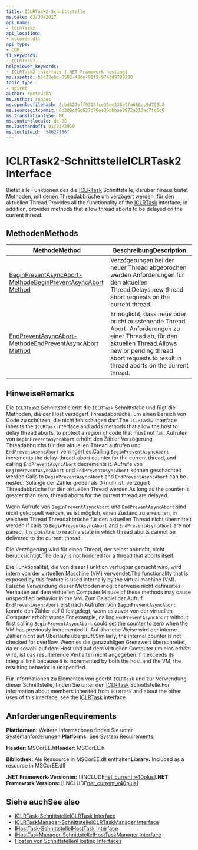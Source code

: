 ```yaml
---
title: ICLRTask2-Schnittstelle
ms.date: 03/30/2017
api_name:
- ICLRTask2
api_location:
- mscoree.dll
api_type:
- COM
f1_keywords:
- ICLRTask2
helpviewer_keywords:
- ICLRTask2 interface [.NET Framework hosting]
ms.assetid: b5a22ebc-0582-49de-91f9-97a3d9789290
topic_type:
- apiref
author: rpetrusha
ms.author: ronpet
ms.openlocfilehash: 8cbd627eff9318fce38ec238e5fa686cc9d759b8
ms.sourcegitcommit: 6b308cf6d627d78ee36dbbae8972a310ac7fd6c8
ms.translationtype: MT
ms.contentlocale: de-DE
ms.lasthandoff: 01/23/2019
ms.locfileid: "54627186"
---
```

# <a name="iclrtask2-interface"></a><span data-ttu-id="79e27-102">ICLRTask2-Schnittstelle</span><span class="sxs-lookup"><span data-stu-id="79e27-102">ICLRTask2 Interface</span></span>
<span data-ttu-id="79e27-103">Bietet alle Funktionen des die [ICLRTask](../../../../docs/framework/unmanaged-api/hosting/iclrtask-interface.md) Schnittstelle; darüber hinaus bietet Methoden, mit denen Threadabbrüche um verzögert werden, für den aktuellen Thread.</span><span class="sxs-lookup"><span data-stu-id="79e27-103">Provides all the functionality of the [ICLRTask](../../../../docs/framework/unmanaged-api/hosting/iclrtask-interface.md) interface; in addition, provides methods that allow thread aborts to be delayed on the current thread.</span></span>  
  
## <a name="methods"></a><span data-ttu-id="79e27-104">Methoden</span><span class="sxs-lookup"><span data-stu-id="79e27-104">Methods</span></span>  
  
|<span data-ttu-id="79e27-105">Methode</span><span class="sxs-lookup"><span data-stu-id="79e27-105">Method</span></span>|<span data-ttu-id="79e27-106">Beschreibung</span><span class="sxs-lookup"><span data-stu-id="79e27-106">Description</span></span>|  
|------------|-----------------|  
|[<span data-ttu-id="79e27-107">BeginPreventAsyncAbort-Methode</span><span class="sxs-lookup"><span data-stu-id="79e27-107">BeginPreventAsyncAbort Method</span></span>](../../../../docs/framework/unmanaged-api/hosting/iclrtask2-beginpreventasyncabort-method.md)|<span data-ttu-id="79e27-108">Verzögerungen bei der neuer Thread abgebrochen werden Anforderungen für den aktuellen Thread.</span><span class="sxs-lookup"><span data-stu-id="79e27-108">Delays new thread abort requests on the current thread.</span></span>|  
|[<span data-ttu-id="79e27-109">EndPreventAsyncAbort-Methode</span><span class="sxs-lookup"><span data-stu-id="79e27-109">EndPreventAsyncAbort Method</span></span>](../../../../docs/framework/unmanaged-api/hosting/iclrtask2-endpreventasyncabort-method.md)|<span data-ttu-id="79e27-110">Ermöglicht, dass neue oder bricht ausstehende Thread Abort-Anforderungen zu einer Thread ab, für den aktuellen Thread.</span><span class="sxs-lookup"><span data-stu-id="79e27-110">Allows new or pending thread abort requests to result in thread aborts on the current thread.</span></span>|  
  
## <a name="remarks"></a><span data-ttu-id="79e27-111">Hinweise</span><span class="sxs-lookup"><span data-stu-id="79e27-111">Remarks</span></span>  
 <span data-ttu-id="79e27-112">Die `ICLRTask2` Schnittstelle erbt die `ICLRTask` Schnittstelle und fügt die Methoden, die der Host verzögert Threadabbrüche, um einen Bereich von Code zu schützen, die nicht fehlschlagen darf.</span><span class="sxs-lookup"><span data-stu-id="79e27-112">The `ICLRTask2` interface inherits the `ICLRTask` interface and adds methods that allow the host to delay thread aborts, to protect a region of code that must not fail.</span></span> <span data-ttu-id="79e27-113">Aufrufen von `BeginPreventAsyncAbort` erhöht den Zähler Verzögerung Threadabbruchs für den aktuellen Thread aufrufen und `EndPreventAsyncAbort` verringert es.</span><span class="sxs-lookup"><span data-stu-id="79e27-113">Calling `BeginPreventAsyncAbort` increments the delay-thread-abort counter for the current thread, and calling `EndPreventAsyncAbort` decrements it.</span></span> <span data-ttu-id="79e27-114">Aufrufe von `BeginPreventAsyncAbort` und `EndPreventAsyncAbort` können geschachtelt werden.</span><span class="sxs-lookup"><span data-stu-id="79e27-114">Calls to `BeginPreventAsyncAbort` and `EndPreventAsyncAbort` can be nested.</span></span> <span data-ttu-id="79e27-115">Solange der Zähler größer als 0 (null) ist, verzögert Threadabbrüche für den aktuellen Thread werden.</span><span class="sxs-lookup"><span data-stu-id="79e27-115">As long as the counter is greater than zero, thread aborts for the current thread are delayed.</span></span>  
  
 <span data-ttu-id="79e27-116">Wenn Aufrufe von `BeginPreventAsyncAbort` und `EndPreventAsyncAbort` sind nicht gekoppelt werden, es ist möglich, einen Zustand zu erreichen, in welchem Thread Threadabbrüche für den aktuellen Thread nicht übermittelt werden.</span><span class="sxs-lookup"><span data-stu-id="79e27-116">If calls to `BeginPreventAsyncAbort` and `EndPreventAsyncAbort` are not paired, it is possible to reach a state in which thread aborts cannot be delivered to the current thread.</span></span>  
  
 <span data-ttu-id="79e27-117">Die Verzögerung wird für einen Thread, der selbst abbricht, nicht berücksichtigt.</span><span class="sxs-lookup"><span data-stu-id="79e27-117">The delay is not honored for a thread that aborts itself.</span></span>  
  
 <span data-ttu-id="79e27-118">Die Funktionalität, die von dieser Funktion verfügbar gemacht wird, wird intern von der virtuellen Maschine (VM) verwendet.</span><span class="sxs-lookup"><span data-stu-id="79e27-118">The functionality that is exposed by this feature is used internally by the virtual machine (VM).</span></span> <span data-ttu-id="79e27-119">Falsche Verwendung dieser Methoden möglicherweise nicht definiertes Verhalten auf dem virtuellen Computer.</span><span class="sxs-lookup"><span data-stu-id="79e27-119">Misuse of these methods may cause unspecified behavior in the VM.</span></span> <span data-ttu-id="79e27-120">Zum Beispiel der Aufruf `EndPreventAsyncAbort` erst nach Aufrufen von `BeginPreventAsyncAbort` konnte den Zähler auf 0 festgelegt, wenn es zuvor von der virtuellen Computer erhöht wurde.</span><span class="sxs-lookup"><span data-stu-id="79e27-120">For example, calling `EndPreventAsyncAbort` without first calling `BeginPreventAsyncAbort` could set the counter to zero when the VM has previously incremented it.</span></span> <span data-ttu-id="79e27-121">Auf ähnliche Weise wird der interne Zähler nicht auf Überläufe überprüft.</span><span class="sxs-lookup"><span data-stu-id="79e27-121">Similarly, the internal counter is not checked for overflow.</span></span> <span data-ttu-id="79e27-122">Wenn es die ganzzahligen Grenzwert überschreitet, da er sowohl auf dem Host und auf dem virtuellen Computer um eins erhöht wird, ist das resultierende Verhalten nicht angegeben.</span><span class="sxs-lookup"><span data-stu-id="79e27-122">If it exceeds its integral limit because it is incremented by both the host and the VM, the resulting behavior is unspecified.</span></span>  
  
 <span data-ttu-id="79e27-123">Für Informationen zu Elementen von geerbt `ICLRTask` und zur Verwendung dieser Schnittstelle, finden Sie unter den [ICLRTask](../../../../docs/framework/unmanaged-api/hosting/iclrtask-interface.md) Schnittstelle.</span><span class="sxs-lookup"><span data-stu-id="79e27-123">For information about members inherited from `ICLRTask` and about the other uses of this interface, see the [ICLRTask](../../../../docs/framework/unmanaged-api/hosting/iclrtask-interface.md) interface.</span></span>  
  
## <a name="requirements"></a><span data-ttu-id="79e27-124">Anforderungen</span><span class="sxs-lookup"><span data-stu-id="79e27-124">Requirements</span></span>  
 <span data-ttu-id="79e27-125">**Plattformen:** Weitere Informationen finden Sie unter [Systemanforderungen](../../../../docs/framework/get-started/system-requirements.md).</span><span class="sxs-lookup"><span data-stu-id="79e27-125">**Platforms:** See [System Requirements](../../../../docs/framework/get-started/system-requirements.md).</span></span>  
  
 <span data-ttu-id="79e27-126">**Header:** MSCorEE.h</span><span class="sxs-lookup"><span data-stu-id="79e27-126">**Header:** MSCorEE.h</span></span>  
  
 <span data-ttu-id="79e27-127">**Bibliothek:** Als Ressource in MSCorEE.dll enthalten</span><span class="sxs-lookup"><span data-stu-id="79e27-127">**Library:** Included as a resource in MSCorEE.dll</span></span>  
  
 <span data-ttu-id="79e27-128">**.NET Framework-Versionen:** [!INCLUDE[net_current_v40plus](../../../../includes/net-current-v40plus-md.md)]</span><span class="sxs-lookup"><span data-stu-id="79e27-128">**.NET Framework Versions:** [!INCLUDE[net_current_v40plus](../../../../includes/net-current-v40plus-md.md)]</span></span>  
  
## <a name="see-also"></a><span data-ttu-id="79e27-129">Siehe auch</span><span class="sxs-lookup"><span data-stu-id="79e27-129">See also</span></span>
- [<span data-ttu-id="79e27-130">ICLRTask-Schnittstelle</span><span class="sxs-lookup"><span data-stu-id="79e27-130">ICLRTask Interface</span></span>](../../../../docs/framework/unmanaged-api/hosting/iclrtask-interface.md)
- [<span data-ttu-id="79e27-131">ICLRTaskManager-Schnittstelle</span><span class="sxs-lookup"><span data-stu-id="79e27-131">ICLRTaskManager Interface</span></span>](../../../../docs/framework/unmanaged-api/hosting/iclrtaskmanager-interface.md)
- [<span data-ttu-id="79e27-132">IHostTask-Schnittstelle</span><span class="sxs-lookup"><span data-stu-id="79e27-132">IHostTask Interface</span></span>](../../../../docs/framework/unmanaged-api/hosting/ihosttask-interface.md)
- [<span data-ttu-id="79e27-133">IHostTaskManager-Schnittstelle</span><span class="sxs-lookup"><span data-stu-id="79e27-133">IHostTaskManager Interface</span></span>](../../../../docs/framework/unmanaged-api/hosting/ihosttaskmanager-interface.md)
- [<span data-ttu-id="79e27-134">Hosten von Schnittstellen</span><span class="sxs-lookup"><span data-stu-id="79e27-134">Hosting Interfaces</span></span>](../../../../docs/framework/unmanaged-api/hosting/hosting-interfaces.md)

